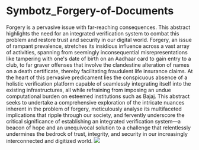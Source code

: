 # Symbotz_Forgery-of-Documents
Forgery is a pervasive issue with far-reaching consequences. This abstract highlights the need for an integrated verification system to combat this problem and restore trust and security in our digital world.
Forgery, an issue of rampant prevalence, stretches its insidious influence across a 
vast array of activities, spanning from seemingly inconsequential misrepresentations like 
tampering with one's date of birth on an Aadhaar card to gain entry to a club, to far graver 
offenses that involve the clandestine alteration of names on a death certificate, thereby 
facilitating fraudulent life insurance claims. At the heart of this pervasive predicament lies the 
conspicuous absence of a holistic verification platform capable of seamlessly integrating itself 
into the existing infrastructures, all while refraining from imposing an undue computational 
burden on esteemed institutions such as Bajaj. This abstract seeks to undertake a 
comprehensive exploration of the intricate nuances inherent in the problem of forgery, 
meticulously analyse its multifaceted implications that ripple through our society, and fervently 
underscore the critical significance of establishing an integrated verification system—a beacon 
of hope and an unequivocal solution to a challenge that relentlessly undermines the bedrock of 
trust, integrity, and security in our increasingly interconnected and digitized world.
<img src="https://static.toiimg.com/thumb/msid-80165026,width-400,resizemode-4/80165026.jpg">

